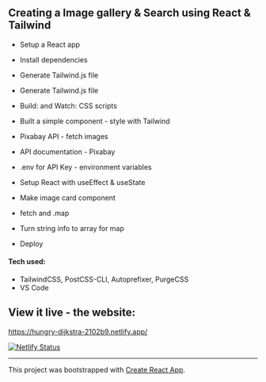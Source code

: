 ## Creating a Image gallery & Search using React & Tailwind


* Setup a React app
* Install dependencies
* Generate Tailwind.js file
* Generate Tailwind.js file
* Build: and Watch: CSS scripts
* Built a simple component - style with Tailwind

* Pixabay API - fetch images
* API documentation - Pixabay
* .env for API Key - environment variables
* Setup React with useEffect & useState
* Make image card component
* fetch and .map
* Turn string info to array for map
* Deploy


#### Tech used: 
- TailwindCSS, PostCSS-CLI, Autoprefixer, PurgeCSS
- VS Code


## View it live - the website:
https://hungry-dijkstra-2102b9.netlify.app/

[![Netlify Status](https://api.netlify.com/api/v1/badges/c72746c7-0f8c-4065-bbd0-8dd20e896f9a/deploy-status)](https://app.netlify.com/sites/hungry-dijkstra-2102b9/deploys)








-----------------

This project was bootstrapped with [Create React App](https://github.com/facebook/create-react-app).
